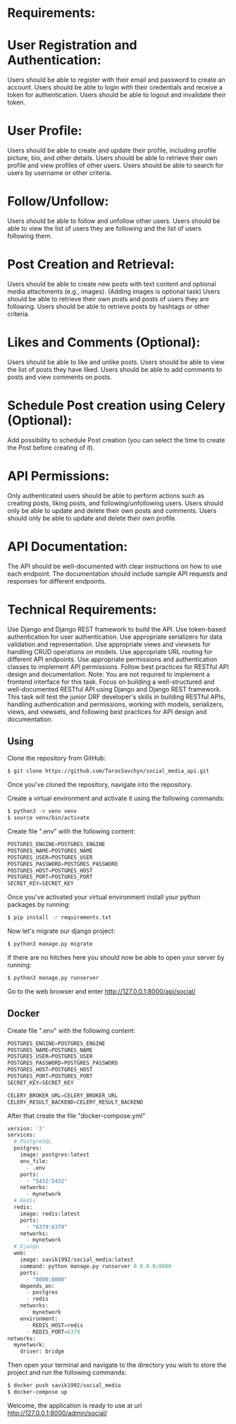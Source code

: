 # Requirements:
# User Registration and Authentication:
Users should be able to register with their email and password to create an account.
Users should be able to login with their credentials and receive a token for authentication.
Users should be able to logout and invalidate their token.
# User Profile:
Users should be able to create and update their profile, including profile picture, bio, and other details.
Users should be able to retrieve their own profile and view profiles of other users.
Users should be able to search for users by username or other criteria.
# Follow/Unfollow:
Users should be able to follow and unfollow other users.
Users should be able to view the list of users they are following and the list of users following them.
# Post Creation and Retrieval:
Users should be able to create new posts with text content and optional media attachments (e.g., images). (Adding images is optional task)
Users should be able to retrieve their own posts and posts of users they are following.
Users should be able to retrieve posts by hashtags or other criteria.
# Likes and Comments (Optional):
Users should be able to like and unlike posts. Users should be able to view the list of posts they have liked. Users should be able to add comments to posts and view comments on posts.

# Schedule Post creation using Celery (Optional):
Add possibility to schedule Post creation (you can select the time to create the Post before creating of it).
# API Permissions:
Only authenticated users should be able to perform actions such as creating posts, liking posts, and following/unfollowing users.
Users should only be able to update and delete their own posts and comments.
Users should only be able to update and delete their own profile.
# API Documentation:
The API should be well-documented with clear instructions on how to use each endpoint.
The documentation should include sample API requests and responses for different endpoints.
# Technical Requirements:
Use Django and Django REST framework to build the API.
Use token-based authentication for user authentication.
Use appropriate serializers for data validation and representation.
Use appropriate views and viewsets for handling CRUD operations on models.
Use appropriate URL routing for different API endpoints.
Use appropriate permissions and authentication classes to implement API permissions.
Follow best practices for RESTful API design and documentation.
Note: You are not required to implement a frontend interface for this task. Focus on building a 
well-structured and well-documented RESTful API using Django and Django REST framework. 
This task will test the junior DRF developer's skills in building RESTful APIs, 
handling authentication and permissions, working with models, serializers, views, 
and viewsets, and following best practices for API design and documentation.

## Using
Clone the repository from GitHub:
```sh
$ git clone https://github.com/TarasSavchyn/social_media_api.git
```
Once you've cloned the repository, navigate into the repository.

Create a virtual environment and activate it using the following commands:
```sh
$ python3 -m venv venv
$ source venv/bin/activate
```

Create file ".env" with the following content:
```python
POSTGRES_ENGINE=POSTGRES_ENGINE
POSTGRES_NAME=POSTGRES_NAME
POSTGRES_USER=POSTGRES_USER
POSTGRES_PASSWORD=POSTGRES_PASSWORD
POSTGRES_HOST=POSTGRES_HOST
POSTGRES_PORT=POSTGRES_PORT
SECRET_KEY=SECRET_KEY
```

Once you've activated your virtual environment install your python packages by running:
```sh
$ pip install -r requirements.txt
```
Now let's migrate our django project:
```sh
$ python3 manage.py migrate
```
If there are no hitches here you should now be able to open your server by running:
```sh
$ python3 manage.py runserver
```
Go to the web browser and enter http://127.0.0.1:8000/api/social/


## Docker
Create file ".env" with the following content:
```python
POSTGRES_ENGINE=POSTGRES_ENGINE
POSTGRES_NAME=POSTGRES_NAME
POSTGRES_USER=POSTGRES_USER
POSTGRES_PASSWORD=POSTGRES_PASSWORD
POSTGRES_HOST=POSTGRES_HOST
POSTGRES_PORT=POSTGRES_PORT
SECRET_KEY=SECRET_KEY

CELERY_BROKER_URL=CELERY_BROKER_URL
CELERY_RESULT_BACKEND=CELERY_RESULT_BACKEND
```
After that create the file "docker-compose.yml"
```python
version: '3'
services:
  # PostgreSQL
  postgres:
    image: postgres:latest
    env_file:
      - .env
    ports:
      - "5432:5432"
    networks:
      - mynetwork
  # Redis
  redis:
    image: redis:latest
    ports:
      - "6379:6379"
    networks:
      - mynetwork
  # Django
  web:
    image: savik1992/social_media:latest
    command: python manage.py runserver 0.0.0.0:8000
    ports:
      - "8000:8000"
    depends_on:
      - postgres
      - redis
    networks:
      - mynetwork
    environment:
      - REDIS_HOST=redis
      - REDIS_PORT=6379
networks:
  mynetwork:
    driver: bridge
```
Then open your terminal and navigate to the directory you wish to store the project and run the following commands:
```sh
$ docker push savik1992/social_media
$ docker-compose up
```
Welcome, the application is ready to use at url http://127.0.0.1:8000/admin/social/

